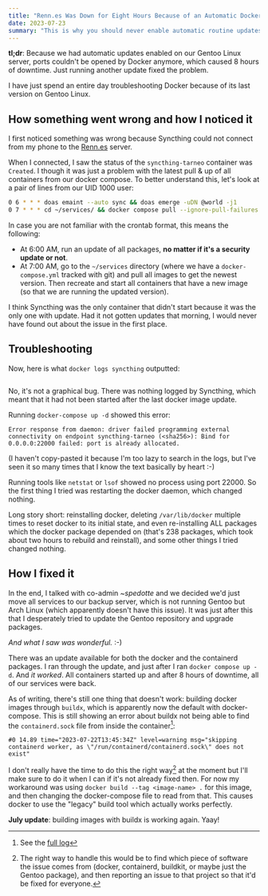 ```yaml
---
title: "Renn.es Was Down for Eight Hours Because of an Automatic Docker Update"
date: 2023-07-23
summary: "This is why you should never enable automatic routine updates"
---
```


**tl;dr**: Because we had automatic updates enabled on our Gentoo Linux server, ports couldn't be opened by Docker anymore, which caused 8 hours of downtime. Just running another update fixed the problem.

I have just spend an entire day troubleshooting Docker because of its last version on Gentoo Linux.

## How something went wrong and how I noticed it

I first noticed something was wrong because Syncthing could not connect from my phone to the [Renn.es](https://renn.es/) server.

When I connected, I saw the status of the `syncthing-tarneo` container was `Created`. I though it was just a problem with the latest pull & up of all containers from our docker compose. To better understand this, let's look at a pair of lines from our UID 1000 user:
```sh
0 6 * * * doas emaint --auto sync && doas emerge -uDN @world -j1
0 7 * * * cd ~/services/ && docker compose pull --ignore-pull-failures && docker compose up -d
```
In case you are not familiar with the crontab format, this means the following:
- At 6:00 AM, run an update of all packages, **no matter if it's a security update or not**.
- At 7:00 AM, go to the `~/services` directory (where we have a `docker-compose.yml` tracked with git) and pull all images to get the newest version. Then recreate and start all containers that have a new image (so that we are running the updated version).

I think Syncthing was the only container that didn't start because it was the only one with update. Had it not gotten updates that morning, I would never have found out about the issue in the first place.

## Troubleshooting

Now, here is what `docker logs syncthing` outputted:
```

```
No, it's not a graphical bug. There was nothing logged by Syncthing, which meant that it had not been started after the last docker image update.

Running `docker-compose up -d` showed this error:
```
Error response from daemon: driver failed programming external connectivity on endpoint syncthing-tarneo (<sha256>): Bind for 0.0.0.0:22000 failed: port is already allocated.
```
(I haven't copy-pasted it because I'm too lazy to search in the logs, but I've seen it so many times that I know the text basically by heart :-)

Running tools like `netstat` or `lsof` showed no process using port 22000. So the first thing I tried was restarting the docker daemon, which changed nothing.

Long story short: reinstalling docker, deleting `/var/lib/docker` multiple times to reset docker to its initial state, and even re-installing ALL packages which the docker package depended on (that's 238 packages, which took about two hours to rebuild and reinstall), and some other things I tried changed nothing.

## How I fixed it

In the end, I talked with co-admin *~spedotte* and we decided we'd just move all services to our backup server, which is not running Gentoo but Arch Linux (which apparently doesn't have this issue). It was just after this that I desperately tried to update the Gentoo repository and upgrade packages.

*And what I saw was wonderful.* :-)

There was an update available for both the docker and the containerd packages. I ran through the update, and just after I ran `docker compose up -d`. And *it worked*. All containers started up and after 8 hours of downtime, all of our services were back.

As of writing, there's still one thing that doesn't work: building docker images through `buildx`, which is apparently now the default with docker-compose. This is still showing an error about buildx not being able to find the `containerd.sock` file from inside the container[^1]:
[^1]: See the [full log](buildx-log.txt)
```
#0 14.89 time="2023-07-22T13:45:34Z" level=warning msg="skipping containerd worker, as \"/run/containerd/containerd.sock\" does not exist"
```

I don't really have the time to do this the right way[^2] at the moment but I'll make sure to do it when I can if it's not already fixed then. For now my workaround was using `docker build --tag <image-name> .` for this image, and then changing the docker-compose file to read from that. This causes docker to use the "legacy" build tool which actually works perfectly.

**July update**: building images with buildx is working again. Yaay!

[^2]: The right way to handle this would be to find which piece of software the issue comes from (docker, containerd, buildkit, or maybe just the Gentoo package), and then reporting an issue to that project so that it'd be fixed for everyone.
